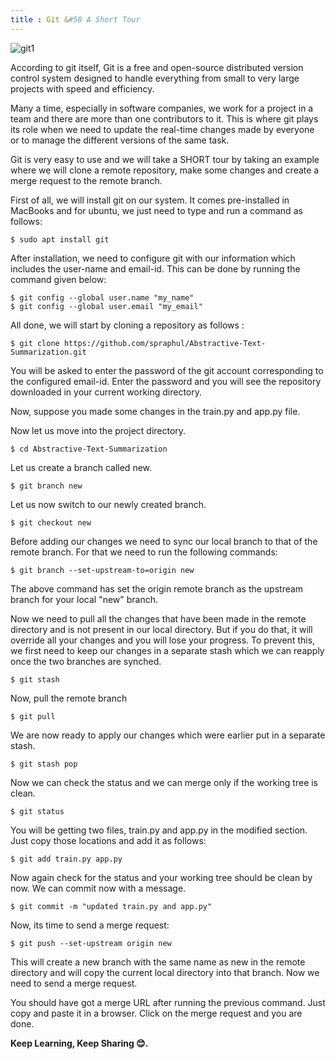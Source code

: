 ```yaml
---
title : Git &#58 A Short Tour
---
```


![git1](https://1.bp.blogspot.com/-3m93Zp4EKcc/XawTy1DNuPI/AAAAAAAAPhg/287Chp4GPbkO0_xj1zwZyS98vBunci-vACLcBGAsYHQ/s1600/git.webp)

According to git itself, Git is a free and open-source distributed version control system designed to handle everything from small to very large projects with speed and efficiency.

Many a time, especially in software companies, we work for a project in a team and there are more than one contributors to it. This is where git plays its role when we need to update the real-time changes made by everyone or to manage the different versions of the same task.

Git is very easy to use and we will take a SHORT tour by taking an example where we will clone a remote repository, make some changes and create a merge request to the remote branch.


First of all, we will install git on our system. It comes pre-installed in MacBooks and for ubuntu, we just need to type and run a command as follows:

```console
$ sudo apt install git
```


After installation, we need to configure git with our information which includes the user-name and email-id. This can be done by running the command given below:

``` console
$ git config --global user.name "my_name"
$ git config --global user.email "my_email"
```

All done, we will start by cloning a repository as follows :

```console
$ git clone https://github.com/spraphul/Abstractive-Text-Summarization.git
```

You will be asked to enter the password of the git account corresponding to the configured email-id. Enter the password and you will see the repository downloaded in your current working directory.


Now, suppose you made some changes in the train.py and app.py file.

Now let us move into the project directory.

```console
$ cd Abstractive-Text-Summarization
```

Let us create a branch called new.

```console
$ git branch new
```

Let us now switch to our newly created branch.

``` console
$ git checkout new
```

Before adding our changes we need to sync our local branch to that of the remote branch. For that we need to run the following commands:

```console
$ git branch --set-upstream-to=origin new
```

The above command has set the origin remote branch as the upstream branch for your local "new" branch.


Now we need to pull all the changes that have been made in the remote directory and is not present in our local directory. But if you do that, it will override all your changes and you will lose your progress. To prevent this, we first need to keep our changes in a separate stash which we can reapply once the two branches are synched.

```console
$ git stash
```

Now, pull the remote branch

```console
$ git pull
```

We are now ready to apply our changes which were earlier put in a separate stash.

```console
$ git stash pop
```

Now we can check the status and we can merge only if the working tree is clean.

```console
$ git status
```

You will be getting two files, train.py and app.py in the modified section. Just copy those locations and add it as follows:

```console
$ git add train.py app.py
```

Now again check for the status and your working tree should be clean by now. We can commit now with a message.

```console
$ git commit -m "updated train.py and app.py"
```

Now, its time to send a merge request:

```console
$ git push --set-upstream origin new
```

This will create a new branch with the same name as new in the remote directory and will copy the current local directory into that branch. Now we need to send a merge request.

You should have got a merge URL after running the previous command. Just copy and paste it in a browser. Click on the merge 
request and you are done.

**Keep Learning, Keep Sharing 😊.**
